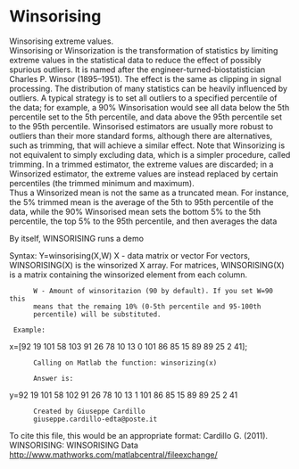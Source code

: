 # Winsorising
Winsorising extreme values.<br/>
Winsorising or Winsorization is the transformation of statistics by
limiting extreme values in the statistical data to reduce the effect of
possibly spurious outliers. It is named after the engineer-turned-biostatistician 
Charles P. Winsor (1895–1951). The effect is the same as clipping in 
signal processing. The distribution of many statistics can be heavily 
influenced by outliers. A typical strategy is to set all outliers to a
specified percentile of the data; for example, a 90% Winsorisation would
see all data below the 5th percentile set to the 5th percentile, and data
above the 95th percentile set to the 95th percentile. Winsorised
estimators are usually more robust to outliers than their more standard
forms, although there are alternatives, such as trimming, that will
achieve a similar effect. Note that Winsorizing is not equivalent to
simply excluding data, which is a simpler procedure, called trimming. 
In a trimmed estimator, the extreme values are discarded; in a Winsorized
estimator, the extreme values are instead replaced by certain percentiles
(the trimmed minimum and maximum).  
Thus a Winsorized mean is not the same as a truncated mean. For instance,
the 5% trimmed mean is the average of the 5th to 95th percentile of the
data, while the 90% Winsorised mean sets the bottom 5% to the 5th
percentile, the top 5% to the 95th percentile, and then averages the data   

By itself, WINSORISING runs a demo

Syntax: 	Y=winsorising(X,W)
          X - data matrix or vector
          For vectors, WINSORISING(X) is the winsorized X array. 
          For matrices, WINSORISING(X) is a matrix containing the 
          winsorized element from each column. 

          W - Amount of winsoritazion (90 by default). If you set W=90 this 
          means that the remaing 10% (0-5th percentile and 95-100th
          percentile) will be substituted.

     Example: 

x=[92 19 101 58 103 91 26 78 10 13 0 101 86 85 15 89 89 25 2 41];

          Calling on Matlab the function: winsorizing(x)

          Answer is:

y=92 19 101 58 102 91 26 78 10 13 1 101 86 85 15 89 89 25 2 41

          Created by Giuseppe Cardillo
          giuseppe.cardillo-edta@poste.it

To cite this file, this would be an appropriate format:
Cardillo G. (2011). WINSORISING: WINSORISING Data
http://www.mathworks.com/matlabcentral/fileexchange/
